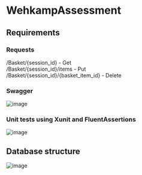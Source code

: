 # WehkampAssessment

## Requirements

### Requests

/Basket/{session_id} - Get  
/Basket/{session_id}/items - Put  
/Basket/{session_id}/{basket_item_id} - Delete  

### Swagger

![image](https://user-images.githubusercontent.com/23497514/224977212-aaf99675-ecd8-4647-942c-a05888b7cccb.png)

### Unit tests using Xunit and FluentAssertions

![image](https://user-images.githubusercontent.com/23497514/224977476-9ff53f0a-44d3-49cc-988e-7b2536b0b340.png)


## Database structure

![image](https://user-images.githubusercontent.com/23497514/224975839-61c08d67-477e-4a30-a1b9-e1ee4d95f84a.png)
